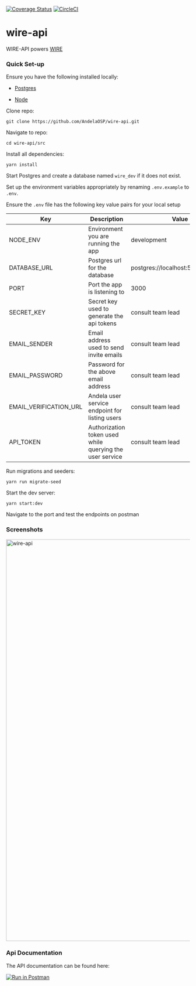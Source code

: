 [![Coverage Status](https://coveralls.io/repos/github/AndelaOSP/wire-api/badge.svg?branch=develop)](https://coveralls.io/github/AndelaOSP/wire-api?branch=develop)
[![CircleCI](https://circleci.com/gh/AndelaOSP/wire-api/tree/develop.svg?style=svg)](https://circleci.com/gh/AndelaOSP/wire-api/tree/develop)

# wire-api

WIRE-API powers [WIRE](https://github.com/AndelaOSP/wire)

### Quick Set-up

Ensure you have the following installed locally:

- [Postgres](https://www.postgresql.org/)

- [Node](https://nodejs.org/en/)

Clone repo:

```
git clone https://github.com/AndelaOSP/wire-api.git
```

Navigate to repo:

```
cd wire-api/src
```

Install all dependencies:

```
yarn install
```

Start Postgres and create a database named `wire_dev` if it does not exist.

Set up the environment variables appropriately by renaming `.env.example` to `.env`. 

Ensure the `.env` file has the following key value pairs for your local setup


| Key                    | Description                                              | Value                              |
| ---------------------- | -------------------------------------------------------- | ---------------------------------- |
| NODE_ENV               | Environment you are running the app                      | development                        |
| DATABASE_URL           | Postgres url for the database                            | postgres://localhost:5432/wire_dev |
| PORT                   | Port the app is listening to                             | 3000                               |
| SECRET_KEY             | Secret key used to generate the api tokens               | consult team lead                  |
| EMAIL_SENDER           | Email address used to send invite emails               | consult team lead                  |
| EMAIL_PASSWORD          |    Password for the above email address            | consult team lead                  |
| EMAIL_VERIFICATION_URL | Andela user service endpoint for listing users               | consult team lead                  |
| API_TOKEN              | Authorization token used while querying the user service | consult team lead                  |

Run migrations and seeders:

```
yarn run migrate-seed
```

Start the dev server:

```
yarn start:dev
```

Navigate to the port and test the endpoints on postman

### Screenshots

<img width="1097" alt="wire-api" src="https://user-images.githubusercontent.com/16113214/30543777-f7e5ad12-9c8c-11e7-80e0-b5fd3fa36546.png">

### Api Documentation

The API documentation can be found here:

[![Run in Postman](https://run.pstmn.io/button.svg)](https://www.getpostman.com/collections/36756909f8349f8b606f)
